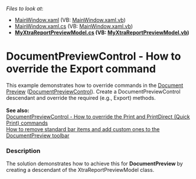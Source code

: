 <!-- default file list -->
*Files to look at*:

* [MainWindow.xaml](./CS/MinimalisticReportPreviewDemo/MainWindow.xaml) (VB: [MainWindow.xaml.vb](./VB/MinimalisticReportPreviewDemo/MainWindow.xaml.vb))
* [MainWindow.xaml.cs](./CS/MinimalisticReportPreviewDemo/MainWindow.xaml.cs) (VB: [MainWindow.xaml.vb](./VB/MinimalisticReportPreviewDemo/MainWindow.xaml.vb))
* **[MyXtraReportPreviewModel.cs](./CS/MinimalisticReportPreviewDemo/MyXtraReportPreviewModel.cs) (VB: [MyXtraReportPreviewModel.vb](./VB/MinimalisticReportPreviewDemo/MyXtraReportPreviewModel.vb))**
<!-- default file list end -->
# DocumentPreviewControl - How to override the Export command 


<p>This example demonstrates how to override commands in the <a href="https://documentation.devexpress.com/#WPF/CustomDocument9697">Document Preview</a> (<a href="https://documentation.devexpress.com/#WPF/clsDevExpressXpfPrintingDocumentPreviewControltopic">DocumentPreviewControl</a>). Create a DocumentPreviewControl descendant and override the required (e.g., Export) methods.<br><strong><br>See also</strong><strong>:<br></strong><a href="https://www.devexpress.com/Support/Center/p/E4631">DocumentPreviewControl - How to override the Print and PrintDirect (Quick Print) commands</a> <strong><br></strong><a href="https://www.devexpress.com/Support/Center/p/E2974">How to remove standard bar items and add custom ones to the DocumentPreview toolbar</a></p>


<h3>Description</h3>

The&nbsp;solution demonstrates how to achieve this for <strong>DocumentPreview </strong>by creating a descendant of the XtraReportPreviewModel class.

<br/>


